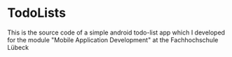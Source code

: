 # TodoLists

This is the source code of a simple android todo-list app which I developed for the module "Mobile Application Development" at the Fachhochschule Lübeck
